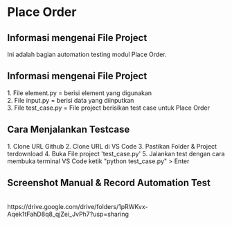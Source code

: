 # Place Order

<h2>Informasi mengenai File Project</h2>
Ini adalah bagian automation testing modul Place Order.

<h2>Informasi mengenai File Project</h2>
1. File element.py = berisi element yang digunakan <br>
2. File input.py = berisi data yang diinputkan <br>
3. File test_case.py = File project berisikan test case untuk Place Order <br>

<h2>Cara Menjalankan Testcase</h2>
1. Clone URL Github
2. Clone URL di VS Code
3. Pastikan Folder & Project terdownload
4. Buka File project 'test_case.py'
5. Jalankan test dengan cara membuka terminal VS Code ketik "python test_case.py" > Enter

<h2>Screenshot Manual & Record Automation Test</h2><br>
 https://drive.google.com/drive/folders/1pRWKvx-Aqek1tFahD8q8_qjZei_JvPh7?usp=sharing


